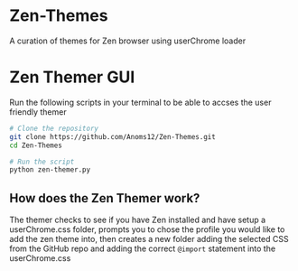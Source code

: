 # Zen-Themes
A curation of themes for Zen browser using userChrome loader


# Zen Themer GUI
Run the following scripts in your terminal to be able to accses the user friendly themer

```bash
# Clone the repository
git clone https://github.com/Anoms12/Zen-Themes.git
cd Zen-Themes

# Run the script
python zen-themer.py

```

## How does the Zen Themer work?
The themer checks to see if you have Zen installed and have setup a userChrome.css folder, prompts you to chose the profile you would like to add the zen theme into, then creates a new folder adding the selected CSS from the GitHub repo and adding the correct `@import` statement into the userChrome.css

